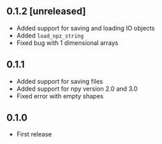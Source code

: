 ## 0.1.2 [unreleased]

- Added support for saving and loading IO objects
- Added `load_npz_string`
- Fixed bug with 1 dimensional arrays

## 0.1.1

- Added support for saving files
- Added support for npy version 2.0 and 3.0
- Fixed error with empty shapes

## 0.1.0

- First release
